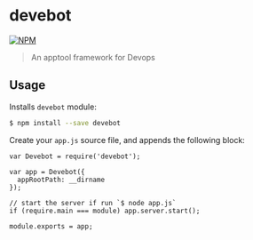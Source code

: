 # devebot

[![NPM](https://nodei.co/npm/devebot.png?downloads=true&downloadRank=true&stars=true)](https://nodei.co/npm/devebot/)

> An apptool framework for Devops

## Usage

Installs `devebot` module:

```bash
$ npm install --save devebot
```

Create your `app.js` source file, and appends the following block:

```
var Devebot = require('devebot');

var app = Devebot({
  appRootPath: __dirname
});

// start the server if run `$ node app.js`
if (require.main === module) app.server.start();

module.exports = app;
```
